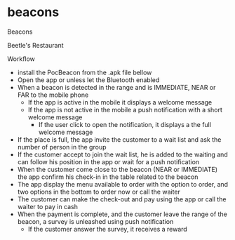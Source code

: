 # beacons
Beacons

Beetle's Restaurant

Workflow
* install the PocBeacon from the .apk file bellow
* Open the app or unless let the Bluetooth enabled
* When a beacon is detected in the range and is IMMEDIATE, NEAR or FAR to the mobile phone
  * If the app is active in the mobile it displays a welcome message
  * If the app is not active in the mobile a push notification with a short welcome message
    * If the user click to open the notification, it displays a the full welcome message
* If the place is full, the app invite the customer to a wait list and ask the number of person in the group
* If the customer accept to join the wait list, he is added to the waiting and can follow his position in the app or wait for a push notification
* When the customer come close to the beacon (NEAR or IMMEDIATE) the app confirm his check-in in the table related to the beacon
* The app display the menu available to order with the option to order, and two options in the bottom to order now or call the waiter
* The customer can make the check-out and pay using the app or call the waiter to pay in cash
* When the payment is complete, and the customer leave the range of the beacon, a survey is unleashed using push notification
  * If the customer answer the survey, it receives a reward
